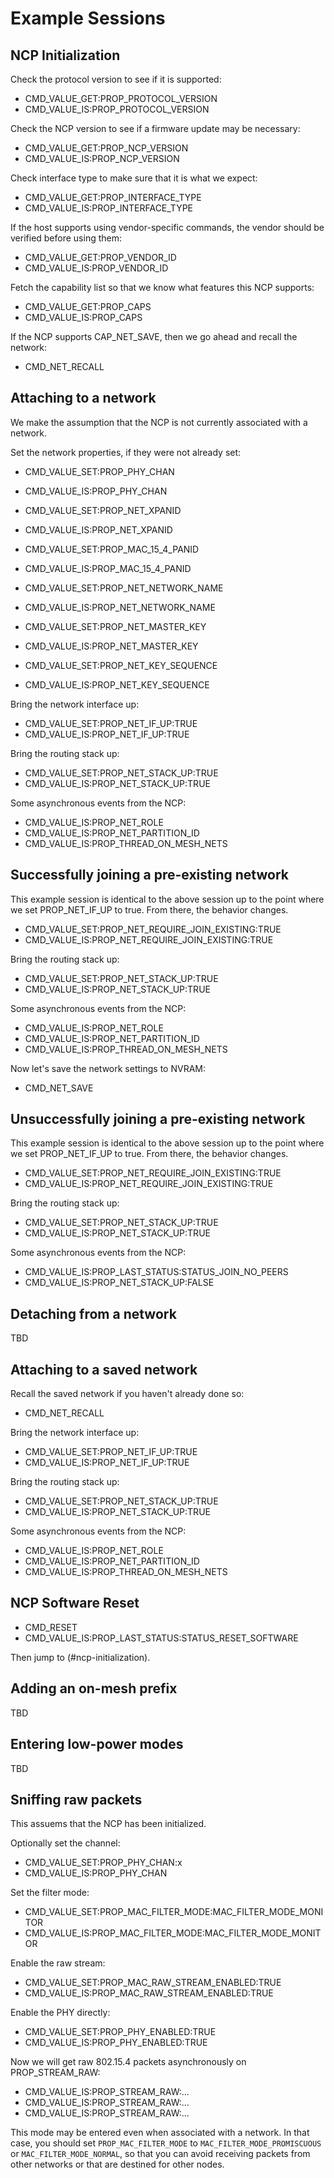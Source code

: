# Example Sessions

## NCP Initialization

<!-- RQ -- FIXME: This example session is incomplete. -->

Check the protocol version to see if it is supported:

* CMD_VALUE_GET:PROP_PROTOCOL_VERSION
* CMD_VALUE_IS:PROP_PROTOCOL_VERSION

Check the NCP version to see if a firmware update may be necessary:

* CMD_VALUE_GET:PROP_NCP_VERSION
* CMD_VALUE_IS:PROP_NCP_VERSION

Check interface type to make sure that it is what we expect:

* CMD_VALUE_GET:PROP_INTERFACE_TYPE
* CMD_VALUE_IS:PROP_INTERFACE_TYPE

If the host supports using vendor-specific commands, the vendor should
be verified before using them:

* CMD_VALUE_GET:PROP_VENDOR_ID
* CMD_VALUE_IS:PROP_VENDOR_ID

Fetch the capability list so that we know what features this NCP
supports:

* CMD_VALUE_GET:PROP_CAPS
* CMD_VALUE_IS:PROP_CAPS

If the NCP supports CAP_NET_SAVE, then we go ahead and recall the network:

* CMD_NET_RECALL

## Attaching to a network

<!-- RQ -- FIXME: This example session is incomplete. -->

We make the assumption that the NCP is not currently associated
with a network.

Set the network properties, if they were not already set:

* CMD_VALUE_SET:PROP_PHY_CHAN
* CMD_VALUE_IS:PROP_PHY_CHAN

* CMD_VALUE_SET:PROP_NET_XPANID
* CMD_VALUE_IS:PROP_NET_XPANID

* CMD_VALUE_SET:PROP_MAC_15_4_PANID
* CMD_VALUE_IS:PROP_MAC_15_4_PANID

* CMD_VALUE_SET:PROP_NET_NETWORK_NAME
* CMD_VALUE_IS:PROP_NET_NETWORK_NAME

* CMD_VALUE_SET:PROP_NET_MASTER_KEY
* CMD_VALUE_IS:PROP_NET_MASTER_KEY

* CMD_VALUE_SET:PROP_NET_KEY_SEQUENCE
* CMD_VALUE_IS:PROP_NET_KEY_SEQUENCE

Bring the network interface up:

* CMD_VALUE_SET:PROP_NET_IF_UP:TRUE
* CMD_VALUE_IS:PROP_NET_IF_UP:TRUE

Bring the routing stack up:

* CMD_VALUE_SET:PROP_NET_STACK_UP:TRUE
* CMD_VALUE_IS:PROP_NET_STACK_UP:TRUE

Some asynchronous events from the NCP:

* CMD_VALUE_IS:PROP_NET_ROLE
* CMD_VALUE_IS:PROP_NET_PARTITION_ID
* CMD_VALUE_IS:PROP_THREAD_ON_MESH_NETS

## Successfully joining a pre-existing network

<!-- RQ -- FIXME: This example session is incomplete. -->

This example session is identical to the above session up to the point
where we set PROP_NET_IF_UP to true. From there, the behavior changes.

* CMD_VALUE_SET:PROP_NET_REQUIRE_JOIN_EXISTING:TRUE
* CMD_VALUE_IS:PROP_NET_REQUIRE_JOIN_EXISTING:TRUE

Bring the routing stack up:

* CMD_VALUE_SET:PROP_NET_STACK_UP:TRUE
* CMD_VALUE_IS:PROP_NET_STACK_UP:TRUE

Some asynchronous events from the NCP:

* CMD_VALUE_IS:PROP_NET_ROLE
* CMD_VALUE_IS:PROP_NET_PARTITION_ID
* CMD_VALUE_IS:PROP_THREAD_ON_MESH_NETS

Now let's save the network settings to NVRAM:

* CMD_NET_SAVE

## Unsuccessfully joining a pre-existing network

This example session is identical to the above session up to the point
where we set PROP_NET_IF_UP to true. From there, the behavior changes.

* CMD_VALUE_SET:PROP_NET_REQUIRE_JOIN_EXISTING:TRUE
* CMD_VALUE_IS:PROP_NET_REQUIRE_JOIN_EXISTING:TRUE

Bring the routing stack up:

* CMD_VALUE_SET:PROP_NET_STACK_UP:TRUE
* CMD_VALUE_IS:PROP_NET_STACK_UP:TRUE

Some asynchronous events from the NCP:

* CMD_VALUE_IS:PROP_LAST_STATUS:STATUS_JOIN_NO_PEERS
* CMD_VALUE_IS:PROP_NET_STACK_UP:FALSE

## Detaching from a network

TBD

## Attaching to a saved network

<!-- RQ -- FIXME: This example session is incomplete. -->

Recall the saved network if you haven't already done so:

* CMD_NET_RECALL

Bring the network interface up:

* CMD_VALUE_SET:PROP_NET_IF_UP:TRUE
* CMD_VALUE_IS:PROP_NET_IF_UP:TRUE

Bring the routing stack up:

* CMD_VALUE_SET:PROP_NET_STACK_UP:TRUE
* CMD_VALUE_IS:PROP_NET_STACK_UP:TRUE

Some asynchronous events from the NCP:

* CMD_VALUE_IS:PROP_NET_ROLE
* CMD_VALUE_IS:PROP_NET_PARTITION_ID
* CMD_VALUE_IS:PROP_THREAD_ON_MESH_NETS

## NCP Software Reset

<!-- RQ -- FIXME: This example session is incomplete. -->

* CMD_RESET
* CMD_VALUE_IS:PROP_LAST_STATUS:STATUS_RESET_SOFTWARE

Then jump to (#ncp-initialization).

## Adding an on-mesh prefix

TBD

## Entering low-power modes

TBD

## Sniffing raw packets

<!-- RQ -- FIXME: This example session is incomplete. -->

This assuems that the NCP has been initialized.

Optionally set the channel:

* CMD_VALUE_SET:PROP_PHY_CHAN:x
* CMD_VALUE_IS:PROP_PHY_CHAN

Set the filter mode:

* CMD_VALUE_SET:PROP_MAC_FILTER_MODE:MAC_FILTER_MODE_MONITOR
* CMD_VALUE_IS:PROP_MAC_FILTER_MODE:MAC_FILTER_MODE_MONITOR

Enable the raw stream:

* CMD_VALUE_SET:PROP_MAC_RAW_STREAM_ENABLED:TRUE
* CMD_VALUE_IS:PROP_MAC_RAW_STREAM_ENABLED:TRUE

Enable the PHY directly:

* CMD_VALUE_SET:PROP_PHY_ENABLED:TRUE
* CMD_VALUE_IS:PROP_PHY_ENABLED:TRUE

Now we will get raw 802.15.4 packets asynchronously on
PROP_STREAM_RAW:

* CMD_VALUE_IS:PROP_STREAM_RAW:...
* CMD_VALUE_IS:PROP_STREAM_RAW:...
* CMD_VALUE_IS:PROP_STREAM_RAW:...

This mode may be entered even when associated with a network.
In that case, you should set `PROP_MAC_FILTER_MODE` to
`MAC_FILTER_MODE_PROMISCUOUS` or `MAC_FILTER_MODE_NORMAL`, so that
you can avoid receiving packets from other networks or that are destined
for other nodes.

